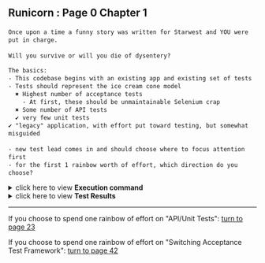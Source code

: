## Runicorn : Page 0 Chapter 1

```
Once upon a time a funny story was written for Starwest and YOU were put in charge. 

Will you survive or will you die of dysentery?
```


```
The basics:  
- This codebase begins with an existing app and existing set of tests
- Tests should represent the ice cream cone model
  ✖ Highest number of acceptance tests
    - At first, these should be unmaintainable Selenium crap
  ✖ Some number of API tests
  ✔ very few unit tests
✔ "legacy" application, with effort put toward testing, but somewhat misguided

- new test lead comes in and should choose where to focus attention first
- for the first 1 rainbow worth of effort, which direction do you choose?
```

<details>
    <summary>click here to view <b>Execution command</b></summary>

    ./execute.sh
</details>


<details>
    <summary>click here to view <b>Test Results</b></summary>
    <img width="33%" src="assets/results.png"/>
</details>

<hr>

If you choose to spend one rainbow of effort on "API/Unit Tests": [turn to page 23](../page-23/README.md)

If you choose to spend one rainbow of effort on "Switching Acceptance Test Framework": [turn to page 42](../page-42/README.md)